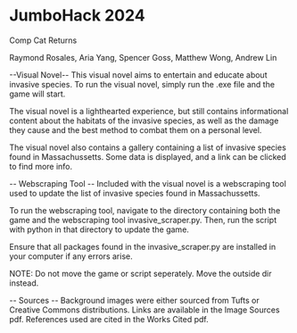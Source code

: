 # JumboHack 2024
Comp Cat Returns

Raymond Rosales, Aria Yang, Spencer Goss, Matthew Wong, Andrew Lin

--Visual Novel--
This visual novel aims to entertain and educate about invasive species.
To run the visual novel, simply run the .exe file and the game will start.

The visual novel is a lighthearted experience, but still contains informational
content about the habitats of the invasive species, as well as the damage they
cause and the best method to combat them on a personal level.

The visual novel also contains a gallery containing a list of invasive species
found in Massachussetts. Some data is displayed, and a link can be clicked to
find more info. 

-- Webscraping Tool --
Included with the visual novel is a webscraping tool used to update the list of
invasive species found in Massachussetts. 

To run the webscraping tool, navigate to the directory containing both the game
and the webscraping tool invasive_scraper.py. Then, run the script with python
in that directory to update the game.

Ensure that all packages found in the invasive_scraper.py are installed in your
computer if any errors arise. 

NOTE: Do not move the game or script seperately. Move the outside dir instead.

-- Sources --
Background images were either sourced from Tufts or Creative Commons 
distributions. Links are available in the Image Sources pdf. References used
are cited in the Works Cited pdf.